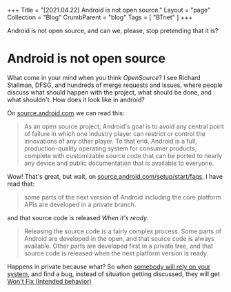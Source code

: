 +++
Title = "[2021.04.22] Android is not open source."
Layout = "page"
Collection = "Blog"
CrumbParent = "blog"
Tags = [ "BTnet" ]
+++

Android is not open source, and can we, please, stop pretending that it is?

# Android is not open source

What come in your mind when you think _OpenSource_? I see Richard Stallman, DFSG, and hundreds of merge requests and issues, where people discuss what should happen with the project, what should be done, and what shouldn't. How does it look like in android?

On [source.android.com](https://source.android.com/) we can read this:

 > As an open source project, Android's goal is to avoid any central point of failure in which one industry player can restrict or control the innovations of any other player. To that end, Android is a full, production-quality operating system for consumer products, complete with customizable source code that can be ported to nearly any device and public documentation that is available to everyone.

Wow! That's great, but wait, on [source.android.com/setup/start/faqs](https://source.android.com/setup/start/faqs), I have read that:

 > some parts of the next version of Android including the core platform APIs are developed in a private branch.

and that source code is released _When it's ready_.
 > Releasing the source code is a fairly complex process. Some parts of Android are developed in the open, and that source code is always available. Other parts are developed first in a private tree, and that source code is released when the next platform version is ready.

Happens in private because what? So when [somebody will rely on your system](https://github.com/termux/termux-app/issues/1072), and find a bug, instead of situation getting discussed, they will get [Won't Fix (Intended behavior)](https://issuetracker.google.com/issues/128554619)